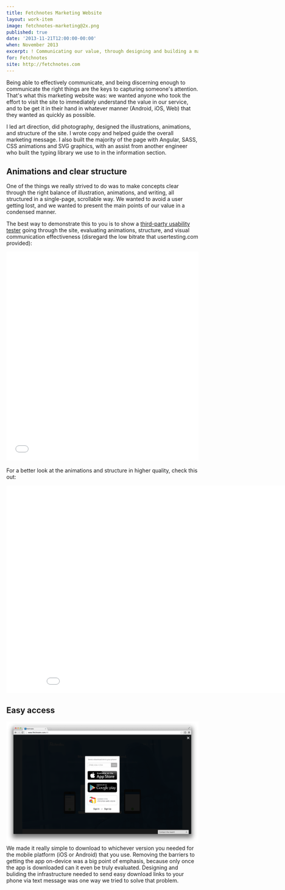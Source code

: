 ```yaml
---
title: Fetchnotes Marketing Website
layout: work-item
image: fetchnotes-marketing@2x.png
published: true
date: '2013-11-21T12:00:00-00:00'
when: November 2013
excerpt: ! Communicating our value, through designing and building a marketing website with beautiful animations and illustrations.
for: Fetchnotes
site: http://fetchnotes.com
---
```


Being able to effectively communicate, and being discerning enough to communicate the right things are the keys to capturing someone's attention. That's what this marketing website was: we wanted anyone who took the effort to visit the site to immediately understand the value in our service, and to be get it in their hand in whatever manner (Android, iOS, Web) that they wanted as quickly as possible.

I led art direction, did photography, designed the illustrations, animations, and structure of the site. I wrote copy and helped guide the overall marketing message. I also built the majority of the page with Angular, SASS, CSS animations and SVG graphics, with an assist from another engineer who built the typing library we use to in the information section.

## Animations and clear structure

One of the things we really strived to do was to make concepts clear through the right balance of illustration, animations, and writing, all structured in a single-page, scrollable way. We wanted to avoid a user getting lost, and we wanted to present the main points of our value in a condensed manner.

The best way to demonstrate this to you is to show a <a href="http://www.usertesting.com/">third-party usability tester</a> going through the site, evaluating animations, structure, and visual communication effectiveness (disregard the low bitrate that usertesting.com provided): 

<iframe src="//player.vimeo.com/video/111701279" style="max-width: 100%;" width="900" height="549" frameborder="0" webkitallowfullscreen mozallowfullscreen allowfullscreen></iframe>

For a better look at the animations and structure in higher quality, check this out:

<iframe src="//player.vimeo.com/video/111807800" width="900" height="545" frameborder="0" webkitallowfullscreen mozallowfullscreen allowfullscreen></iframe>

## Easy access

![](/images/text-link.png) We made it really simple to download to whichever version you needed for the mobile platform (iOS or Android) that you use. Removing the barriers to getting the app on-device was a big point of emphasis, because only once the app is downloaded can it even be truly evaluated. Designing and buliding the infrastructure needed to send easy download links to your phone via text message was one way we tried to solve that problem.
